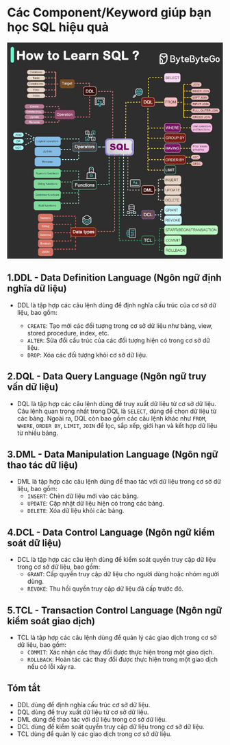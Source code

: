 # Các Component/Keyword giúp bạn học SQL hiệu quả

![SQL Keywords](./assets/sql-keywords.jpg 'SQL Keywords')

## 1.DDL - Data Definition Language (Ngôn ngữ định nghĩa dữ liệu)

- DDL là tập hợp các câu lệnh dùng để định nghĩa cấu trúc của cơ sở dữ liệu, bao gồm:

  - `CREATE`: Tạo mới các đối tượng trong cơ sở dữ liệu như bảng, view, stored procedure, index, etc.
  - `ALTER`: Sửa đổi cấu trúc của các đối tượng hiện có trong cơ sở dữ liệu.
  - `DROP`: Xóa các đối tượng khỏi cơ sở dữ liệu.

## 2.DQL - Data Query Language (Ngôn ngữ truy vấn dữ liệu)

- DQL là tập hợp các câu lệnh dùng để truy xuất dữ liệu từ cơ sở dữ liệu. Câu lệnh quan trọng nhất trong DQL là `SELECT`, dùng để chọn dữ liệu từ các bảng. Ngoài ra, DQL còn bao gồm các câu lệnh khác như `FROM`, `WHERE`, `ORDER BY`, `LIMIT`, `JOIN` để lọc, sắp xếp, giới hạn và kết hợp dữ liệu từ nhiều bảng.

## 3.DML - Data Manipulation Language (Ngôn ngữ thao tác dữ liệu)

- DML là tập hợp các câu lệnh dùng để thao tác với dữ liệu trong cơ sở dữ liệu, bao gồm:
  - `INSERT`: Chèn dữ liệu mới vào các bảng.
  - `UPDATE`: Cập nhật dữ liệu hiện có trong các bảng.
  - `DELETE`: Xóa dữ liệu khỏi các bảng.

## 4.DCL - Data Control Language (Ngôn ngữ kiểm soát dữ liệu)

- DCL là tập hợp các câu lệnh dùng để kiểm soát quyền truy cập dữ liệu trong cơ sở dữ liệu, bao gồm:
  - `GRANT`: Cấp quyền truy cập dữ liệu cho người dùng hoặc nhóm người dùng.
  - `REVOKE`: Thu hồi quyền truy cập dữ liệu đã cấp trước đó.

## 5.TCL - Transaction Control Language (Ngôn ngữ kiểm soát giao dịch)

- TCL là tập hợp các câu lệnh dùng để quản lý các giao dịch trong cơ sở dữ liệu, bao gồm:
  - `COMMIT`: Xác nhận các thay đổi được thực hiện trong một giao dịch.
  - `ROLLBACK`: Hoàn tác các thay đổi được thực hiện trong một giao dịch nếu có lỗi xảy ra.

## Tóm tắt

- DDL dùng để định nghĩa cấu trúc cơ sở dữ liệu.
- DQL dùng để truy xuất dữ liệu từ cơ sở dữ liệu.
- DML dùng để thao tác với dữ liệu trong cơ sở dữ liệu.
- DCL dùng để kiểm soát quyền truy cập dữ liệu trong cơ sở dữ liệu.
- TCL dùng để quản lý các giao dịch trong cơ sở dữ liệu.
